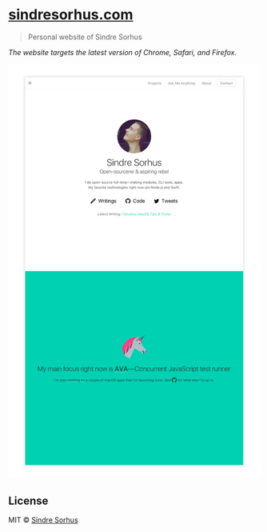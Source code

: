 # [sindresorhus.com](https://sindresorhus.com)

> Personal website of Sindre Sorhus

*The website targets the latest version of Chrome, Safari, and Firefox.*

<a href="https://sindresorhus.com">
	<img src="screenshot.png" width="1040">
</a>


## License

MIT © [Sindre Sorhus](https://sindresorhus.com)
